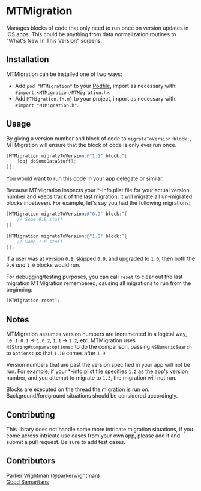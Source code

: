 MTMigration
===========

Manages blocks of code that only need to run once on version updates in iOS apps. This could be anything from data normalization
routines to "What's New In This Version" screens.

## Installation

MTMigration can be installed one of two ways:

* Add `pod "MTMigration"` to your [Podfile](http://cocoapods.org), import as necessary with: `#import <MTMigration/MTMigration.h>`.
* Add `MTMigration.{h,m}` to your project, import as necessary with: `#import "MTMigration.h"`.

## Usage

By giving a version number and block of code to `migrateToVersion:block:`, MTMigration will ensure that the block of code is
only ever run once.

```objective-c
[MTMigration migrateToVersion:@"1.1" block:^{
    [obj doSomeDataStuff];
}];
```

You would want to run this code in your app delegate or similar.

Because MTMigration inspects your *-info.plist file for your actual version number and keeps track of the last migration, 
it will migrate all un-migrated blocks inbetween. For example, let's say you had the following migrations:

```objective-c
[MTMigration migrateToVersion:@"0.9" block:^{
    // Some 0.9 stuff
}];

[MTMigration migrateToVersion:@"1.0" block:^{
    // Some 1.0 stuff
}];
```

If a user was at version `0.8`, skipped `0.9`, and upgraded to `1.0`, then both the `0.9` *and* `1.0` blocks would run.

For debugging/testing purposes, you can call `reset` to clear out the last migration MTMigration remembered, causing all
migrations to run from the beginning:

```objective-c
[MTMigration reset];
```

## Notes

MTMigration assumes version numbers are incremented in a logical way, i.e. `1.0.1` -> `1.0.2`, `1.1` -> `1.2`, etc. MTMigration uses
`NSString#compare:options:` to do the comparison, passing `NSNumericSearch` to `options:` so that `1.10` comes after `1.9`.

Version numbers that are past the version specified in your app will not be run. For example, if your *-info.plist file 
specifies `1.2` as the app's version number, and you attempt to migrate to `1.3`, the migration will not run.

Blocks are executed on the thread the migration is run on. Background/foreground situations should be considered accordingly.

## Contributing

This library does not handle some more intricate migration situations, if you come across intricate use cases from your own
app, please add it and submit a pull request. Be sure to add test cases.

## Contributors

[Parker Wightman](https://github.com/pwightman) ([@parkerwightman](http://twitter.com/parkerwightman))    
[Good Samaritans](https://github.com/mysterioustrousers/MTMigration/contributors)
